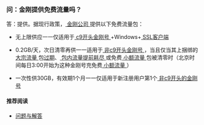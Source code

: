 ### 问：金刚提供免费流量吗？
答：提供。据现行政策，[ 金刚公司 ](https://a2zitpro.github.io/web/金刚公司)提供以下免费流量包：<br>

- 无上限供应一一仅适用于[ c9开头金刚号 ](https://a2zitpro.github.io/web/)+Windows+[ SSL客户端 ](https://a2zitpro.github.io/web/)

- 0.2GB/天，次日清零再供一一适用于[ 非c9开头金刚号 ](https://a2zitpro.github.io/web/万能金刚号)，当且仅当其上捆绑的[ 大宗流量 ](https://a2zitpro.github.io/web/大宗流量)包[过期](https://a2zitpro.github.io/web/流量过期)、[ 包内流量提前耗尽 ](https://a2zitpro.github.io/web/流量提前耗尽)或免费[ 小额流量 ](https://a2zitpro.github.io/web/小额流量)包被清零时（北京时间每日3:00开始为这种金刚号充免费[ 小额流量 ](https://a2zitpro.github.io/web/小额流量)）

- 一次性供30GB，有效期1个月一一仅适用于新注册用户第1个[ 非c9开头的金刚号 ](https://a2zitpro.github.io/web/万能金刚号)

#### 推荐阅读
- [ 问题与解答 ](https://a2zitpro.github.io/web/问题与解答)

